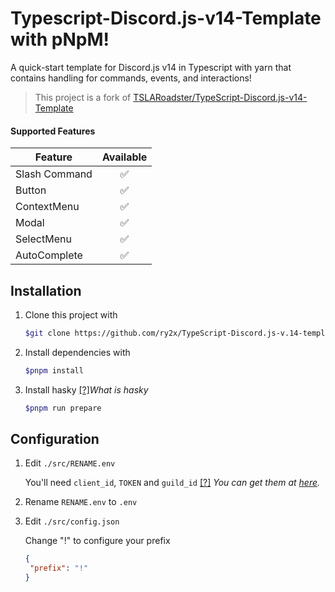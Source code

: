 # Typescript-Discord.js-v14-Template with pNpM!

A quick-start template for Discord.js v14 in Typescript with yarn that contains handling for commands, events, and interactions!

> This project is a fork of [TSLARoadster/TypeScript-Discord.js-v14-Template](https://github.com/TSLARoadster/TypeScript-Discord.js-v14-Template)

#### Supported Features
|Feature|Available|
----|:---:
|Slash Command| ✅ |
|Button| ✅ |
|ContextMenu| ✅ |
|Modal| ✅ |
|SelectMenu| ✅ |
|AutoComplete| ✅ |

## Installation

1. Clone this project with
   ```bash
   $git clone https://github.com/ry2x/TypeScript-Discord.js-v.14-template.git
   ```
2. Install dependencies with
   ```bash
   $pnpm install
   ```
3. Install hasky [[?]](https://www.npmjs.com/package/husky)_What is hasky_
   ```bash
   $pnpm run prepare
   ```

## Configuration
1. Edit `./src/RENAME.env`


   You'll need `client_id`, `TOKEN` and `guild_id`  [[?]](https://discord.com/developers/applications) _You can get them at [here](https://discord.com/developers/applications)._

2. Rename `RENAME.env` to `.env`
3. Edit `./src/config.json`
   
   Change "!" to configure your prefix
   ```json
   {
    "prefix": "!"  
   }
   ```
   